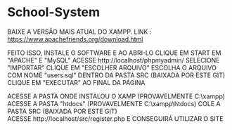 # School-System

BAIXE A VERSÃO MAIS ATUAL DO XAMPP.
LINK : https://www.apachefriends.org/download.html

FEITO ISSO, INSTALE O SOFTWARE E AO ABRI-LO CLIQUE EM START EM "APACHE" E "MySQL"
ACESSE http://localhost/phpmyadmin/
SELECIONE "IMPORTAR"
CLIQUE EM "ESCOLHER ARQUIVO"
ESCOLHA O ARQUIVO COM NOME "users.sql" DENTRO DA PASTA SRC (BAIXADA POR ESTE GIT)
CLIQUE EM "EXECUTAR" AO FINAL DA PÁGINA

ACESSE A PASTA ONDE INSTALOU O XAMP (PROVAVELMENTE C:\xampp) 
ACESSE A PASTA "htdocs" (PROVAVELMENTE C:\xampp\htdocs)
COLE A PASTA SRC (BAIXADA POR ESTE GIT)  
ACESSE http://localhost/src/register.php E CONSEGUIRÁ UTILIZAR O SITE

